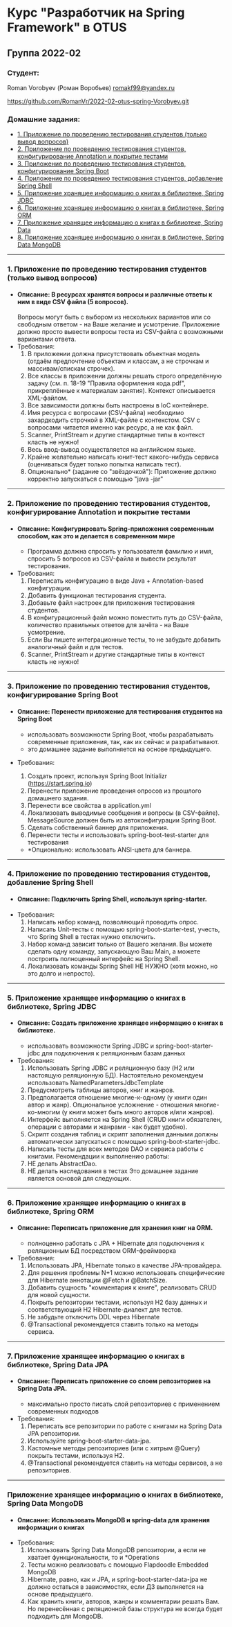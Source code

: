 # Курс "Разработчик на Spring Framework" в OTUS
## Группа 2022-02
### Студент:
Roman Vorobyev (Роман Воробьев)
romakf99@yandex.ru

https://github.com/RomanVr/2022-02-otus-spring-Vorobyev.git

### Домашние задания:
- [1. Приложение по проведению тестирования студентов (только вывод вопросов)](#1)
- [2. Приложение по проведению тестирования студентов, конфигурирование Annotation и покрытие тестами](#2)
- [3. Приложение по проведению тестирования студентов, конфигурирование Spring Boot](#3)
- [4. Приложение по проведению тестирования студентов, добавление Spring Shell](#4)
- [5. Приложение хранящее информацию о книгах в библиотеке, Spring JDBC](#5)
- [6. Приложение хранящее информацию о книгах в библиотеке, Spring ORM](#6)
- [7. Приложение хранящее информацию о книгах в библиотеке, Spring Data](#7)
- [8. Приложение хранящее информацию о книгах в библиотеке, Spring Data MongoDB](#8)
---
### <a id="1" /> 1. Приложение по проведению тестирования студентов (только вывод вопросов)
- #### Описание: В ресурсах хранятся вопросы и различные ответы к ним в виде CSV файла (5 вопросов).
    Вопросы могут быть с выбором из нескольких вариантов или со свободным ответом - на Ваше желание и усмотрение.
    Приложение должно просто вывести вопросы теста из CSV-файла с возможными вариантами ответа.
- Требования:
  1. В приложении должна присутствовать объектная модель (отдаём предпочтение объектам и классам, а не строчкам и массивам/спискам строчек).
  2. Все классы в приложении должны решать строго определённую задачу (см. п. 18-19 "Правила оформления кода.pdf", прикреплённые к материалам занятия).
Контекст описывается XML-файлом.
  3. Все зависимости должны быть настроены в IoC контейнере.
  4. Имя ресурса с вопросами (CSV-файла) необходимо захардкодить строчкой в XML-файле с контекстом.
CSV с вопросами читается именно как ресурс, а не как файл.
  5. Scanner, PrintStream и другие стандартные типы в контекст класть не нужно!
  6. Весь ввод-вывод осуществляется на английском языке.
  7. Крайне желательно написать юнит-тест какого-нибудь сервиса (оцениваться будет только попытка написать тест).
  8. Опционально* (задание со "звёздочкой"): Приложение должно корректно запускаться с помощью "java -jar"
---
### <a id="2" /> 2. Приложение по проведению тестирования студентов, конфигурирование Annotation и покрытие тестами
- #### Описание: Конфигурировать Spring-приложения современным способом, как это и делается в современном мире
  - Программа должна спросить у пользователя фамилию и имя, спросить 5 вопросов из CSV-файла и вывести результат тестирования.
- Требования:
  1. Переписать конфигурацию в виде Java + Annotation-based конфигурации.
  2. Добавить функционал тестирования студента.
  3. Добавьте файл настроек для приложения тестирования студентов.
  4. В конфигурационный файл можно поместить путь до CSV-файла, количество правильных ответов для зачёта - на Ваше усмотрение.
  5. Если Вы пишете интеграционные тесты, то не забудьте добавить аналогичный файл и для тестов.
  6. Scanner, PrintStream и другие стандартные типы в контекст класть не нужно!
---
### <a id="3" /> 3. Приложение по проведению тестирования студентов, конфигурирование Spring Boot
- #### Описание: Перенести приложение для тестирования студентов на Spring Boot
  - использовать возможности Spring Boot, чтобы разрабатывать современные приложения, так, как их сейчас и
    разрабатывают.
  - это домашнее задание выполняется на основе предыдущего.
- Требования:
  1. Создать проект, используя Spring Boot Initializr (https://start.spring.io)
  2. Перенести приложение проведения опросов из прошлого домашнего задания.
  3. Перенести все свойства в application.yml
  4. Локализовать выводимые сообщения и вопросы (в CSV-файле). MessageSource должен быть из автоконфигурации Spring
     Boot.
  5. Сделать собственный баннер для приложения.
  6. Перенести тесты и использовать spring-boot-test-starter для тестирования

  - *Опционально: использовать ANSI-цвета для баннера.
---
### <a id="4" /> 4. Приложение по проведению тестирования студентов, добавление Spring Shell

- #### Описание: Подключить Spring Shell, используя spring-starter.
- Требования:
  1. Написать набор команд, позволяющий проводить опрос.
  2. Написать Unit-тесты с помощью spring-boot-starter-test, учесть, что Spring Shell в тестах нужно отключить.
  3. Набор команд зависит только от Вашего желания. Вы можете сделать одну команду, запускающую Ваш Main, а можете
     построить полноценный интерфейс на Spring Shell.
  4. Локализовать команды Spring Shell НЕ НУЖНО (хотя можно, но это долго и непросто).
---
### <a id="5" /> 5. Приложение хранящее информацию о книгах в библиотеке, Spring JDBC
- #### Описание: Создать приложение хранящее информацию о книгах в библиотеке.
  - использовать возможности Spring JDBC и spring-boot-starter-jdbc для подключения к реляционным базам данных
- Требования:
  1. Использовать Spring JDBC и реляционную базу (H2 или настоящую реляционную БД). Настоятельно рекомендуем
     использовать NamedParametersJdbcTemplate
  2. Предусмотреть таблицы авторов, книг и жанров.
  3. Предполагается отношение многие-к-одному (у книги один автор и жанр). Опциональное усложнение - отношения
     многие-ко-многим (у книги может быть много авторов и/или жанров).
  4. Интерфейс выполняется на Spring Shell (CRUD книги обязателен, операции с авторами и жанрами - как будет удобно).
  5. Скрипт создания таблиц и скрипт заполнения данными должны автоматически запускаться с помощью
     spring-boot-starter-jdbc.
  6. Написать тесты для всех методов DAO и сервиса работы с книгами. Рекомендации к выполнению работы:
  1. НЕ делать AbstractDao.
  2. НЕ делать наследования в тестах Это домашнее задание является основой для следующих.

---

### <a id="6" /> 6. Приложение хранящее информацию о книгах в библиотеке, Spring ORM

- #### Описание: Переписать приложение для хранения книг на ORM.
  - полноценно работать с JPA + Hibernate для подключения к реляционным БД посредством ORM-фреймворка
- Требования:
  1. Использовать JPA, Hibernate только в качестве JPA-провайдера.
  2. Для решения проблемы N+1 можно использовать специфические для Hibernate аннотации @Fetch и @BatchSize.
  3. Добавить сущность "комментария к книге", реализовать CRUD для новой сущности.
  4. Покрыть репозитории тестами, используя H2 базу данных и соответствующий H2 Hibernate-диалект для тестов.
  5. Не забудьте отключить DDL через Hibernate
  6. @Transactional рекомендуется ставить только на методы сервиса.

---

### <a id="7" /> 7. Приложение хранящее информацию о книгах в библиотеке, Spring Data JPA

- #### Описание: Переписать приложение со слоем репозиториев на Spring Data JPA.
  - максимально просто писать слой репозиториев с применением современных подходов
- Требования:
  1. Переписать все репозитории по работе с книгами на Spring Data JPA репозитории.
  2. Используйте spring-boot-starter-data-jpa.
  3. Кастомные методы репозиториев (или с хитрым @Query) покрыть тестами, используя H2.
  4. @Transactional рекомендуется ставить на методы сервисов, а не репозиториев. 

---

### <a id="8" />  Приложение хранящее информацию о книгах в библиотеке, Spring Data MongoDB
- #### Описание: Использовать MongoDB и spring-data для хранения информации о книгах
- Требования:
  1. Использовать Spring Data MongoDB репозитории, а если не хватает функциональности, то и *Operations
  2. Тесты можно реализовать с помощью Flapdoodle Embedded MongoDB
  3. Hibernate, равно, как и JPA, и spring-boot-starter-data-jpa не должно остаться в зависимостях, если ДЗ выполняется на основе предыдущего.
  4. Как хранить книги, авторов, жанры и комментарии решать Вам. Но перенесённая с реляционной базы структура не всегда будет подходить для MongoDB.
  
